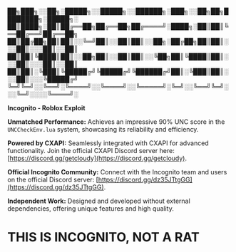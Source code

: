 
██╗███╗░░██╗░█████╗░░█████╗░░██████╗░███╗░░██╗██╗████████╗░█████╗░
██║████╗░██║██╔══██╗██╔══██╗██╔════╝░████╗░██║██║╚══██╔══╝██╔══██╗
██║██╔██╗██║██║░░╚═╝██║░░██║██║░░██╗░██╔██╗██║██║░░░██║░░░██║░░██║
██║██║╚████║██║░░██╗██║░░██║██║░░╚██╗██║╚████║██║░░░██║░░░██║░░██║
██║██║░╚███║╚█████╔╝╚█████╔╝╚██████╔╝██║░╚███║██║░░░██║░░░╚█████╔╝
╚═╝╚═╝░░╚══╝░╚════╝░░╚════╝░░╚═════╝░╚═╝░░╚══╝╚═╝░░░╚═╝░░░░╚════╝░

**Incognito - Roblox Exploit**  

**Unmatched Performance:** Achieves an impressive 90% UNC score in the `UNCCheckEnv.lua` system, showcasing its reliability and efficiency.

**Powered by CXAPI:** Seamlessly integrated with CXAPI for advanced functionality. Join the official CXAPI Discord server here: 
[https://discord.gg/getcloudy](https://discord.gg/getcloudy).  

**Official Incognito Community:** Connect with the Incognito team and users on the official Discord server: 
[https://discord.gg/dz35JTtgGG](https://discord.gg/dz35JTtgGG).  

**Independent Work:** Designed and developed without external dependencies, offering unique features and high quality.  

# THIS IS INCOGNITO, NOT A RAT
